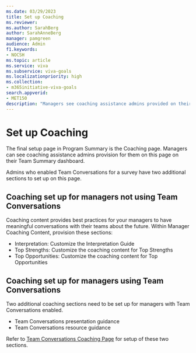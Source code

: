 ```yaml
---
ms.date: 03/29/2023
title: Set up Coaching 
ms.reviewer: 
ms.author: SarahBerg
author: SarahAnneBerg
manager: pamgreen
audience: Admin
f1.keywords:
- NOCSH
ms.topic: article
ms.service: viva
ms.subservice: viva-goals
ms.localizationpriority: high
ms.collection:  
- m365initiative-viva-goals  
search.appverid:
- MET150
description: "Managers see coaching assistance admins provided on their Team Summary dashboard."
---
```


# Set up Coaching 

The final setup page in Program Summary is the Coaching page. Managers can see coaching assistance admins provision for them on this page on their Team Summary dashboard.  

Admins who enabled Team Conversations for a survey have two additional sections to set up on this page. 

## Coaching set up for managers not using Team Conversations 

Coaching content provides best practices for your managers to have meaningful conversations with their teams about the future. Within Manager Coaching Content, provision these sections: 

- Interpretation: Customize the Interpretation Guide 
- Top Strengths: Customize the coaching content for Top Strengths 
- Top Opportunities: Customize the coaching content for Top Opportunities 

## Coaching set up for managers using Team Conversations

Two additional coaching sections need to be set up for managers with Team Conversations enabled. 

- Team Conversations presentation guidance 
- Team Conversations resource guidance  

Refer to [Team Conversations Coaching Page](https://www.microsoft.com) for setup of these two sections. 